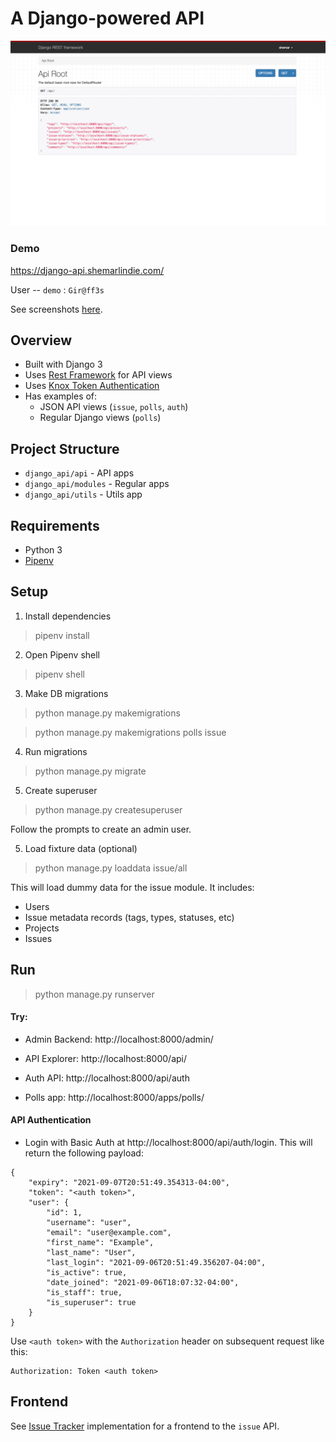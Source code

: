 # A Django-powered API

![](screenshots/api_root.png)

### Demo
https://django-api.shemarlindie.com/

User -- `demo` : `Gir@ff3s`

See screenshots [here](screenshots).

## Overview
- Built with Django 3
- Uses [Rest Framework](https://github.com/encode/django-rest-framework) for API views
- Uses [Knox Token Authentication](https://github.com/James1345/django-rest-knox)
- Has examples of:
    - JSON API views (`issue`, `polls`, `auth`)
    - Regular Django views (`polls`)

## Project Structure
- `django_api/api` - API apps
- `django_api/modules` - Regular apps
- `django_api/utils` - Utils app

## Requirements
- Python 3
- [Pipenv](https://github.com/pypa/pipenv)

## Setup

1. Install dependencies
> pipenv install

2. Open Pipenv shell
> pipenv shell

3. Make DB migrations
> python manage.py makemigrations

> python manage.py makemigrations polls issue

4. Run migrations
> python manage.py migrate

5. Create superuser
> python manage.py createsuperuser

Follow the prompts to create an admin user.

5. Load fixture data (optional)
> python manage.py loaddata issue/all

This will load dummy data for the issue module. It includes:
- Users
- Issue metadata records (tags, types, statuses, etc)
- Projects
- Issues

## Run

> python manage.py runserver

#### Try:

- Admin Backend: http://localhost:8000/admin/
- API Explorer: http://localhost:8000/api/

- Auth API: http://localhost:8000/api/auth

- Polls app: http://localhost:8000/apps/polls/

#### API Authentication

- Login with Basic Auth at http://localhost:8000/api/auth/login. This will return the following payload:
```
{
    "expiry": "2021-09-07T20:51:49.354313-04:00",
    "token": "<auth token>",
    "user": {
        "id": 1,
        "username": "user",
        "email": "user@example.com",
        "first_name": "Example",
        "last_name": "User",
        "last_login": "2021-09-06T20:51:49.356207-04:00",
        "is_active": true,
        "date_joined": "2021-09-06T18:07:32-04:00",
        "is_staff": true,
        "is_superuser": true
    }
}
```

Use `<auth token>` with the `Authorization` header on subsequent request like this:
```
Authorization: Token <auth token>
```

## Frontend

See [Issue Tracker](https://github.com/shemarlindie/issue-tracker) implementation for a frontend to the `issue` API.
